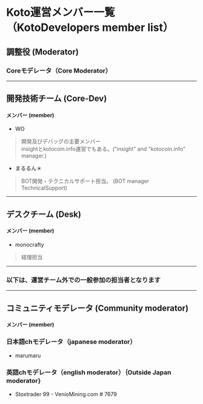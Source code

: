 # Koto運営メンバー一覧（KotoDevelopers member list）

## 調整役 (Moderator)
### Coreモデレータ（Core Moderator）


---
## 開発技術チーム (Core-Dev)
#### メンバー (member) 
- WO 
> 開発及びデバッグの主要メンバー  
insightとkotocoin.info運営でもある。("insight" and "kotocoin.info" manager.)  

- まるるん＊
> BOT開発・テクニカルサポート担当。 (BOT manager　TechnicalSupport)

---
## デスクチーム (Desk)
#### メンバー (member)
- monocrafty
> 経理担当

---
### 以下は、運営チーム外での一般参加の担当者となります
---
## コミュニティモデレータ (Community moderator)
#### メンバー (member) 

### 日本語chモデレータ（japanese moderator）
- marumaru    

### 英語chモデレータ（english moderator）｛Outside Japan moderator｝
- Stoxtrader 99 - VenioMining.com # 7679
